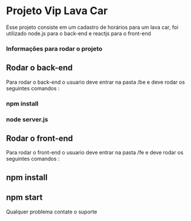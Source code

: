 <h1> Projeto Vip Lava Car</h1>  
    <p> Esse projeto consiste em um cadastro de horários para um lava car, foi utilizado node.js para o back-end e reactjs para o front-end</p>
    
<h3>Informações para rodar o projeto</h3>
    <h2> Rodar o back-end </h2>
      <p> Para rodar o back-end o usuario deve entrar na pasta /be e deve rodar os seguintes comandos : <p>
          <h3>npm install</h3>
          <h3>node server.js</h3>
    <h2>Rodar o front-end</h2>
     <p>Para rodar o front-end o usuario deve entrar na pasta /fe e deve rodar os seguintes comandos : <p>
          <h2>npm install</h2>
          <h2>npm start</h2>
          
          
   <p> Qualquer problema contate o suporte</p>
